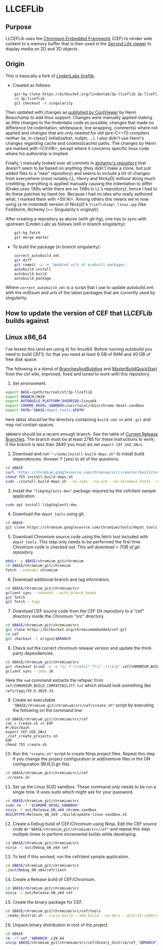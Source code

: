# LLCEFLib #

## Purpose

LLCEFLib uses the [Chromium Embedded Framework](https://en.wikipedia.org/wiki/Chromium_Embedded_Framework) (CEF) to render web content to a memory buffer that is then used in the [Second Life viewer](http://secondlife.com) to display media on 2D and 3D objects.

## Origin

This is basically a fork of [LindenLabs llceflib](https://bitbucket.org/lindenlab/3p-llceflib).

* Created as follows:

```bash
    git-hg clone https://bitbucket.org/lindenlab/3p-llceflib 3p-llceflib
    cd 3p-llceflib
    git checkout -b singularity
```

  Then updated with changes as [published by CoolViewer](http://sldev.free.fr/libraries/sources/llceflib-20160722-src.tar.bz2)
  by Henri Beauchamp to add linux support. Changes were manually applied making as little changes to the lindenlabs
  code as possible; changes that made no difference (re-indentation, whitespace, line wrapping,
  comments) where not applied and changes that are only needed for old (pre-C++11) compilers neither
  (ie, in-class{} initialization, nullptr, ...). I also didn't use Henri's changes regarding cache
  and cookies(cache) paths. The changes by Henri are marked with &lt;CV:HB&gt;, except where it
  concerns specific linux code where his authorship is implied.
  
  Finally, I manually looked over all commits in [alchemy's repository](https://bitbucket.org/alchemyviewer/3p-alceflib)
  that doesn't seem to be based on anything (they didn't make a clone, but just added files to
  a "new" repository) and seems to include a lot of changes from everywhere (most notably LL,
  Henry and NickyD) without doing much creditting; everything is applied manually causing the
  indentation to differ (Drake uses TABs while there are no TABs in LL's repository); hence I had
  to do these patches by hand too. Because I had no idea who really authored what, I marked them
  with &lt;SV:AI&gt;. Among others this means we're now using (a re-indented) version of NickyD's
  `llceflibimpl_linux.cpp` (like FireStorm, Alchemy (== Singularity's original)).

  After creating a repository as above (with git-hg), one has to sync with upstream (Linden Lab)
  as follows (still in branch singularity):
```bash
    git-hg fetch
    git merge master
```

* To build the package (in branch singularity):

```bash
    correct_autobuild_xml
    git diff
    git commit -a -m 'Updated urls of prebuilt packages.'
    autobuild install
    autobuild build
    autobuild package
```

  Where `correct_autobuild_xml` is a script that I use to update autobuild.xml with the md5sum and
  urls of the latest packages that are currently used by singularity.

## How to update the version of CEF that LLCEFLib builds against

## Linux x86_64

I've tested this (and am using it) for linux64.
Before running autobuild you need to build CEF3; for that you need at least 6 GB of RAM
and 40 GB of free disk space.

The following is a blend of [BranchesAndBuilding](https://bitbucket.org/chromiumembedded/cef/wiki/BranchesAndBuilding)
and [MasterBuildQuickStart](https://bitbucket.org/chromiumembedded/cef/wiki/MasterBuildQuickStart.md)
from the cef wiki, improved, fixed and tuned to work with this repository.

1. Set environment.

  ```bash
  export BASE=/path/to/root/of/3p-llceflib
  export BRANCH=3029
  export AUTOBUILD_PLATFORM_OVERRIDE=linux64
  export CHROME_DEVEL_SANDBOX=/usr/local/sbin/chrome-devel-sandbox
  export PATH="$BASE/depot_tools:$PATH"
  ```

  here `$BASE` should be the directory containing `build-cmd.sh` and `.git`
  and may not contain spaces.

  `$BRANCH` should be a recent enough branch. See the table of [Current Release Branches](https://bitbucket.org/chromiumembedded/cef/wiki/BranchesAndBuilding#markdown-header-current-release-branches-supported).
  The branch must be at least 2785 for these instructions to work; if the branch is less than 2840 you must als set `export CEF_USE_GN=1`.

2. Download and run `"~/code/install-build-deps.sh"` to install build dependencies. Answer Y (yes) to all of the questions.

  ```bash
  cd $BASE
  curl 'https://chromium.googlesource.com/chromium/src/+/master/build/install-build-deps.sh?format=TEXT' | base64 -d > install-build-deps.sh
  chmod 755 install-build-deps.sh
  sudo ./install-build-deps.sh --no-syms --no-arm --no-chromeos-fonts --no-nacl
  ```

3. Install the `"libgtkglext1-dev"` package required by the cefclient sample application.

  ```bash
  sudo apt install libgtkglext1-dev
  ```

4. Download the `depot_tools` using git.

  ```bash
  cd $BASE
  git clone https://chromium.googlesource.com/chromium/tools/depot_tools.git
  ```

5. Download Chromium source code using the fetch tool included with `depot_tools`.
   This step only needs to be performed the first time Chromium code is checked out.
   *This will download > 7GB of git repository*.

  ```bash
  mkdir -p $BASE/chromium_git/chromium
  cd $BASE/chromium_git/chromium
  fetch --nohooks chromium
  ```

6. Download additional branch and tag information.

  ```bash
  cd $BASE/chromium_git/chromium/src
  gclient sync --nohooks --with_branch_heads
  git fetch
  git fetch --tags
  ```

7. Download CEF source code from the CEF Git repository to a "cef" directory inside the Chromium "src" directory.

  ```bash
  cd $BASE/chromium_git/chromium/src
  git clone https://bitbucket.org/chromiumembedded/cef.git
  cd cef
  git checkout -t origin/$BRANCH
  ```

8. Check out the correct chromium release version and update the third-party dependencies.

  ```bash
  cd $BASE/chromium_git/chromium/src
  git checkout $(sed -n -e "s/.*'\(refs[^']*\)'.*/\1/p" cef/CHROMIUM_BUILD_COMPATIBILITY.txt)
  gclient sync --jobs 16
  ```

  Here the `sed` command extracts the refspec from `cef/CHROMIUM_BUILD_COMPATIBILITY.txt`
  which should look something like `refs/tags/58.0.3029.33`.

9. Create an executable `"$BASE/chromium_git/chromium/src/cef/create.sh"` script by executing the following on the command line:

  ```base
  cd $BASE/chromium_git/chromium/src/cef
  cat > create.sh << EOF
  #!/bin/bash
  export CEF_USE_GN=1
  ./cef_create_projects.sh
  EOF
  chmod 755 create.sh
  ```

10. Run the `"create.sh"` script to create Ninja project files. Repeat this step if you change the project configuration or add/remove files in the GN configuration (BUILD.gn file).

  ```bash
  cd $BASE/chromium_git/chromium/src/cef
  ./create.sh
  ```

11. Set up the Linux SUID sandbox. These command only needs to be run a single time. It uses sudo which might ask for your password.

  ```bash
  cd $BASE/chromium_git/chromium/src
  sudo rm -f "$CHROME_DEVEL_SANDBOX"
  ninja -C out/Release_GN_x64 chrome_sandbox
  BUILDTYPE=Release_GN_x64 ./build/update-linux-sandbox.sh
  ```

12. Create a Debug build of CEF/Chromium using Ninja. Edit the CEF source code at `"$BASE/chromium_git/chromium/src/cef"`
    and repeat this step multiple times to perform incremental builds while developing.

  ```bash
  cd $BASE/chromium_git/chromium/src
  ninja -C out/Debug_GN_x64 cef
  ```

13. To test if this worked, run the cefclient sample application.

  ```bash
  cd $BASE/chromium_git/chromium/src
  ./out/Debug_GN_x64/cefclient
  ```

14. Create a Release build of CEF/Chromium.

  ```bash
  cd $BASE/chromium_git/chromium/src
  ninja -C out/Release_GN_x64 cef
  ```

15. Create the binary package for CEF.

  ```bash
  cd $BASE/chromium_git/chromium/src/cef/tools
  ./make_distrib.sh --ninja-build --x64-build --no-docs --distrib-subdir=cef_"$BRANCH"_LIN_64
  ```

16. Unpack binary distribution in root of the project.

  ```bash
  cd $BASE
  rm -rf cef_"$BRANCH"_LIN_64
  unzip $BASE/chromium_git/chromium/src/cef/binary_distrib/cef_"$BRANCH"_LIN_64.zip
  ```
